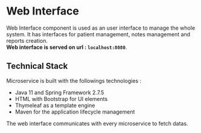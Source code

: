 # Web Interface
Web Interface component is used as an user interface to manage the whole system. It has interfaces for patient management, notes management and reports creation.
<br> **Web interface is served on url : `localhost:8080`**.

## Technical Stack
Microservice is built with the followings technologies :
- Java 11 and Spring Framework 2.7.5
- HTML with Bootstrap for UI elements
- Thymeleaf as a template engine
- Maven for the application lifecycle management

The web interface communicates with every microservice to fetch datas.
